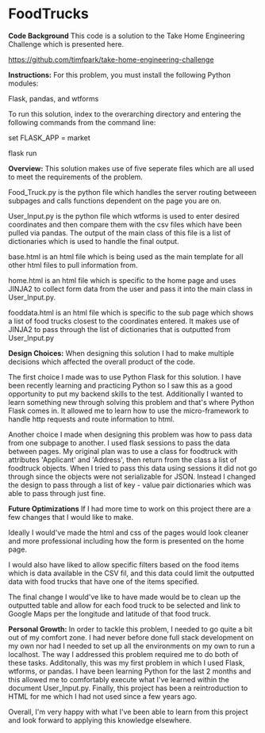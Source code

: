 # FoodTrucks
**Code Background**
This code is a solution to the Take Home Engineering Challenge which is presented here.

https://github.com/timfpark/take-home-engineering-challenge

**Instructions:**
For this problem, you must install the following Python modules:

Flask, pandas, and wtforms

To run this solution, index to the overarching directory and entering the following commands from the command line:

set FLASK_APP = market

flask run

**Overview:**
This solution makes use of five seperate files which are all used to meet the requirements of the problem.

Food_Truck.py is the python file which handles the server routing betweeen subpages and calls functions dependent on the page you are on.

User_Input.py is the python file which wtforms is used to enter desired coordinates and then compare them with the csv files which have been pulled via pandas.  The output of the main class of this file is a list of dictionaries which is used to handle the final output.

base.html is an html file which is being used as the main template for all other html files to pull information from.

home.html is an html file which is specific to the home page and uses JINJA2 to collect form data from the user and pass it into the main class in User_Input.py.

fooddata.html is an html file which is specific to the sub page which shows a list of food trucks closest to the coordinates entered.  It makes use of JINJA2 to pass through the list of dictionaries that is outputted from User_Input.py

**Design Choices:**
When designing this solution I had to make multiple decisions which affected the overall product of the code.

The first choice I made was to use Python Flask for this solution.  I have been recently learning and practicing Python so I saw this as a good opportunity to put my backend skills to the test.  Additionally I wanted to learn something new through solving this problem and that's where Python Flask comes in.  It allowed me to learn how to use the micro-framework to handle http requests and route information to html.

Another choice I made when designing this problem was how to pass data from one subpage to another.  I used flask sessions to pass the data between pages.  My original plan was to use a class for foodtruck with attributes 'Applicant' and 'Address', then return from the class a list of foodtruck objects.  When I tried to pass this data using sessions it did not go through since the objects were not serializable for JSON.  Instead I changed the design to pass through a list of key - value pair dictionaries which was able to pass through just fine.

**Future Optimizations**
If I had more time to work on this project there are a few changes that I would like to make.  

Ideally I would've made the html and css of the pages would look cleaner and more professional including how the form is presented on the home page.  

I would also have liked to allow specific filters based on the food items which is data available in the CSV fil, and this data could limit the outputted data with food trucks that have one of the items specified.  

The final change I would've like  to have made would be to clean up the outputted table and allow for each food truck to be selected and link to Google Maps per the longitude and latitude of that food truck.

**Personal Growth:**
In order to tackle this problem, I needed to go quite a bit out of my comfort zone.  I had never before done full stack development on my own nor had I needed to set up all the environments on my own to run a localhost.  The way I addressed this problem required me to do both of these tasks.  Additonally, this was my first problem in which I used Flask, wtforms, or pandas.  I have been learning Python for the last 2 months and this allowed me to comfortably execute what I've learned within the document User_Input.py.  Finally, this project has been a reintroduction to HTML for me which I had not used since a few years ago.

Overall, I'm very happy with what I've been able to learn from this project and look forward to applying this knowledge elsewhere.
